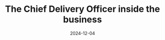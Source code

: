 ---
title: The Chief Delivery Officer inside the business
description: High-performance delivery at the heart of ambitious organisations
layout: section.njk
jumbotron: |
  A look at how the CDO relates to the rest of the business.
  
  In particular, how the CDO is different from a Chief Customer Officer, and how the CDO relates to the technical leadership or those leading other delivery-centric disciplines.
  
  And most important, understanding the relationship the CDO has with the Chief Executive Officer (CEO).
pending: true
date: 2024-12-04
eleventyNavigation:
  key: The CDO and the business
  parent: Handbook
  root: Handbook
  order: 40
tags:
  - '#handbookPromoted'
meta:
  title: The Chief Delivery Officer inside the business
  description: High-performance delivery at the heart of ambitious organisations
---